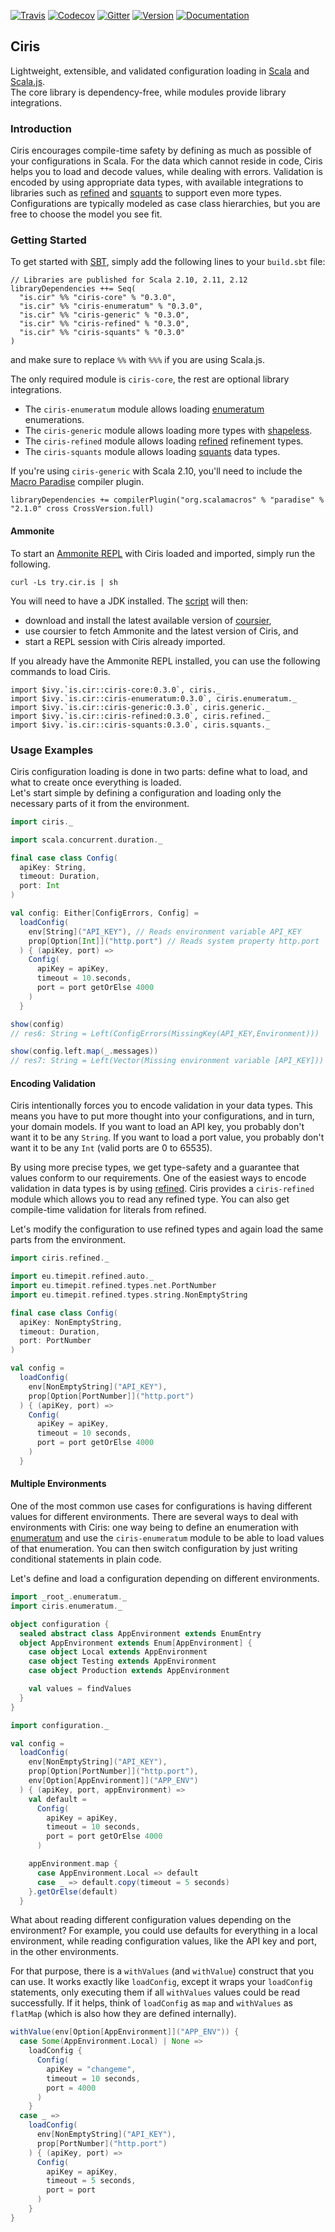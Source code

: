 [![Travis](https://img.shields.io/travis/vlovgr/ciris/master.svg)](https://travis-ci.org/vlovgr/ciris) [![Codecov](https://img.shields.io/codecov/c/github/vlovgr/ciris.svg)](https://codecov.io/gh/vlovgr/ciris) [![Gitter](https://img.shields.io/gitter/room/vlovgr/ciris.svg?colorB=4db798)](https://gitter.im/vlovgr/ciris) [![Version](https://img.shields.io/maven-central/v/is.cir/ciris-core_2.12.svg?color=blue&label=version)](https://index.scala-lang.org/vlovgr/ciris) [![Documentation](https://img.shields.io/maven-central/v/is.cir/ciris-core_2.12.svg?color=blue&label=docs)](https://www.javadoc.io/doc/is.cir/ciris-core_2.12)

## Ciris
Lightweight, extensible, and validated configuration loading in [Scala][scala] and [Scala.js][scalajs].  
The core library is dependency-free, while modules provide library integrations.

### Introduction
Ciris encourages compile-time safety by defining as much as possible of your configurations in Scala. For the data which cannot reside in code, Ciris helps you to load and decode values, while dealing with errors. Validation is encoded by using appropriate data types, with available integrations to libraries such as [refined][refined] and [squants][squants] to support even more types. Configurations are typically modeled as case class hierarchies, but you are free to choose the model you see fit.

### Getting Started
To get started with [SBT][sbt], simply add the following lines to your `build.sbt` file:

```
// Libraries are published for Scala 2.10, 2.11, 2.12
libraryDependencies ++= Seq(
  "is.cir" %% "ciris-core" % "0.3.0",
  "is.cir" %% "ciris-enumeratum" % "0.3.0",
  "is.cir" %% "ciris-generic" % "0.3.0",
  "is.cir" %% "ciris-refined" % "0.3.0",
  "is.cir" %% "ciris-squants" % "0.3.0"
)
```

and make sure to replace `%%` with `%%%` if you are using Scala.js.

The only required module is `ciris-core`, the rest are optional library integrations.

- The `ciris-enumeratum` module allows loading [enumeratum][enumeratum] enumerations.
- The `ciris-generic` module allows loading more types with [shapeless][shapeless].
- The `ciris-refined` module allows loading [refined][refined] refinement types.
- The `ciris-squants` module allows loading [squants][squants] data types.

If you're using `ciris-generic` with Scala 2.10, you'll need to include the [Macro Paradise](http://docs.scala-lang.org/overviews/macros/paradise.html) compiler plugin.

```
libraryDependencies += compilerPlugin("org.scalamacros" % "paradise" % "2.1.0" cross CrossVersion.full)
```

#### Ammonite
To start an [Ammonite REPL](http://www.lihaoyi.com/Ammonite/#Ammonite-REPL) with Ciris loaded and imported, simply run the following.
```
curl -Ls try.cir.is | sh
```
You will need to have a JDK installed. The [script](https://try.cir.is) will then:
* download and install the latest available version of [coursier](https://github.com/coursier/coursier),
* use coursier to fetch Ammonite and the latest version of Ciris, and
* start a REPL session with Ciris already imported.

If you already have the Ammonite REPL installed, you can use the following commands to load Ciris.
```
import $ivy.`is.cir::ciris-core:0.3.0`, ciris._
import $ivy.`is.cir::ciris-enumeratum:0.3.0`, ciris.enumeratum._
import $ivy.`is.cir::ciris-generic:0.3.0`, ciris.generic._
import $ivy.`is.cir::ciris-refined:0.3.0`, ciris.refined._
import $ivy.`is.cir::ciris-squants:0.3.0`, ciris.squants._
```

### Usage Examples
Ciris configuration loading is done in two parts: define what to load, and what to create once everything is loaded.  
Let's start simple by defining a configuration and loading only the necessary parts of it from the environment.

```scala
import ciris._

import scala.concurrent.duration._

final case class Config(
  apiKey: String,
  timeout: Duration,
  port: Int
)

val config: Either[ConfigErrors, Config] =
  loadConfig(
    env[String]("API_KEY"), // Reads environment variable API_KEY
    prop[Option[Int]]("http.port") // Reads system property http.port
  ) { (apiKey, port) =>
    Config(
      apiKey = apiKey,
      timeout = 10.seconds,
      port = port getOrElse 4000
    )
  }

```

```scala
show(config)
// res6: String = Left(ConfigErrors(MissingKey(API_KEY,Environment)))

show(config.left.map(_.messages))
// res7: String = Left(Vector(Missing environment variable [API_KEY]))
```

#### Encoding Validation
Ciris intentionally forces you to encode validation in your data types. This means you have to put more thought into your configurations, and in turn, your domain models. If you want to load an API key, you probably don't want it to be any `String`. If you want to load a port value, you probably don't want it to be any `Int` (valid ports are 0 to 65535).

By using more precise types, we get type-safety and a guarantee that values conform to our requirements. One of the easiest ways to encode validation in data types is by using [refined][refined]. Ciris provides a `ciris-refined` module which allows you to read any refined type. You can also get compile-time validation for literals from refined.

Let's modify the configuration to use refined types and again load the same parts from the environment.

```scala
import ciris.refined._

import eu.timepit.refined.auto._
import eu.timepit.refined.types.net.PortNumber
import eu.timepit.refined.types.string.NonEmptyString

final case class Config(
  apiKey: NonEmptyString,
  timeout: Duration,
  port: PortNumber
)

val config =
  loadConfig(
    env[NonEmptyString]("API_KEY"),
    prop[Option[PortNumber]]("http.port")
  ) { (apiKey, port) =>
    Config(
      apiKey = apiKey,
      timeout = 10 seconds,
      port = port getOrElse 4000
    )
  }
```

#### Multiple Environments
One of the most common use cases for configurations is having different values for different environments. There are several ways to deal with environments with Ciris: one way being to define an enumeration with [enumeratum][enumeratum] and use the `ciris-enumeratum` module to be able to load values of that enumeration. You can then switch configuration by just writing conditional statements in plain code.

Let's define and load a configuration depending on different environments.

```scala
import _root_.enumeratum._
import ciris.enumeratum._

object configuration {
  sealed abstract class AppEnvironment extends EnumEntry
  object AppEnvironment extends Enum[AppEnvironment] {
    case object Local extends AppEnvironment
    case object Testing extends AppEnvironment
    case object Production extends AppEnvironment

    val values = findValues
  }
}

import configuration._

val config =
  loadConfig(
    env[NonEmptyString]("API_KEY"),
    prop[Option[PortNumber]]("http.port"),
    env[Option[AppEnvironment]]("APP_ENV")
  ) { (apiKey, port, appEnvironment) =>
    val default =
      Config(
        apiKey = apiKey,
        timeout = 10 seconds,
        port = port getOrElse 4000
      )

    appEnvironment.map {
      case AppEnvironment.Local => default
      case _ => default.copy(timeout = 5 seconds)
    }.getOrElse(default)
  }
```

What about reading different configuration values depending on the environment? For example, you could use defaults for everything in a local environment, while reading configuration values, like the API key and port, in the other environments.

For that purpose, there is a `withValues` (and `withValue`) construct that you can use. It works exactly like `loadConfig`, except it wraps your `loadConfig` statements, only executing them if all `withValues` values could be read successfully. If it helps, think of `loadConfig` as `map` and `withValues` as `flatMap` (which is also how they are defined internally).

```scala
withValue(env[Option[AppEnvironment]]("APP_ENV")) {
  case Some(AppEnvironment.Local) | None =>
    loadConfig {
      Config(
        apiKey = "changeme",
        timeout = 10 seconds,
        port = 4000
      )
    }
  case _ =>
    loadConfig(
      env[NonEmptyString]("API_KEY"),
      prop[PortNumber]("http.port")
    ) { (apiKey, port) =>
      Config(
        apiKey = apiKey,
        timeout = 5 seconds,
        port = port
      )
    }
}
```

[enumeratum]: https://github.com/lloydmeta/enumeratum
[refined]: https://github.com/fthomas/refined
[shapeless]: https://github.com/milessabin/shapeless
[squants]: http://www.squants.com
[sbt]: http://www.scala-sbt.org
[scala]: http://www.scala-lang.org
[scalajs]: https://www.scala-js.org
